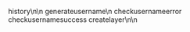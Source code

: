 history\n<layerId>\n<historydata>
generateusername\n<username>
checkusernameerror
checkusernamesuccess
createlayer\n<username>\n<title>\n<layerid>
position\n<username>\n<posx>\n<posy>
start\n<username>\n<layerId>
stop\n<username>\n<layerId>
image\n<username>\n<layerId>\n<image>
<layerId>\n<username>\n<brushtype>\n<brushsize>\n<pressure>\n<color>\n<posx>\n<posy>
